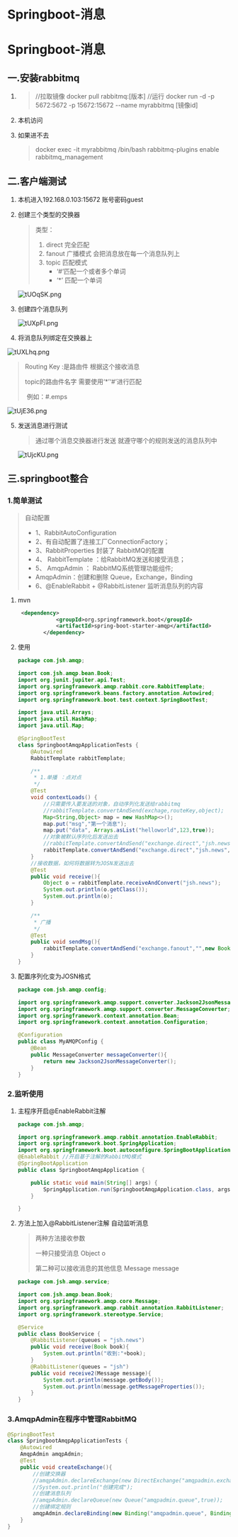 # Springboot-消息


# Springboot-消息

## 一.安装rabbitmq

1. > //拉取镜像
   > docker pull rabbitmq:[版本]
   > //运行
   > docker run -d -p 5672:5672 -p 15672:15672 --name myrabbitmq [镜像id]
   
2. 本机访问

3. 如果进不去

   > docker exec -it myrabbitmq /bin/bash
   > rabbitmq-plugins enable rabbitmq_management

## 二.客户端测试

1. 本机进入192.168.0.103:15672 账号密码guest

2. 创建三个类型的交换器

   > 类型：
   >
   > 1. direct  完全匹配
   > 2. fanout 广播模式 会把消息放在每一个消息队列上
   > 3. topic 匹配模式
   >    - ‘#’匹配一个或者多个单词
   >    - ‘*’ 匹配一个单词

   ![tUOqSK.png](https://s1.ax1x.com/2020/06/03/tUOqSK.png)

3. 创建四个消息队列

   ![tUXpFI.png](https://s1.ax1x.com/2020/06/03/tUXpFI.png)

4. 将消息队列绑定在交换器上

![tUXLhq.png](https://s1.ax1x.com/2020/06/03/tUXLhq.png)

> Routing Key :是路由件 根据这个接收消息
>
> topic的路由件名字 需要使用‘*’‘#’进行匹配
>
> ​	例如：#.emps

![tUjE36.png](https://s1.ax1x.com/2020/06/03/tUjE36.png)

5. 发送消息进行测试

   > 通过哪个消息交换器进行发送 就遵守哪个的规则发送的消息队列中

   ![tUjcKU.png](https://s1.ax1x.com/2020/06/03/tUjcKU.png)

## 三.springboot整合

### 1.简单测试

> 自动配置
>  *  1、RabbitAutoConfiguration
>  *  2、有自动配置了连接工厂ConnectionFactory；
>  *  3、RabbitProperties 封装了 RabbitMQ的配置
>  *  4、 RabbitTemplate ：给RabbitMQ发送和接受消息；
>  *  5、 AmqpAdmin ： RabbitMQ系统管理功能组件;
>  *  	AmqpAdmin：创建和删除 Queue，Exchange，Binding
>  *  6、@EnableRabbit +  @RabbitListener 监听消息队列的内容

1. mvn

   ```xml
    <dependency>
               <groupId>org.springframework.boot</groupId>
               <artifactId>spring-boot-starter-amqp</artifactId>
           </dependency>
   ```

2. 使用

   ```java
   package com.jsh.amqp;
   
   import com.jsh.amqp.bean.Book;
   import org.junit.jupiter.api.Test;
   import org.springframework.amqp.rabbit.core.RabbitTemplate;
   import org.springframework.beans.factory.annotation.Autowired;
   import org.springframework.boot.test.context.SpringBootTest;
   
   import java.util.Arrays;
   import java.util.HashMap;
   import java.util.Map;
   
   @SpringBootTest
   class SpringbootAmqpApplicationTests {
       @Autowired
       RabbitTemplate rabbitTemplate;
   
       /**
        * 1.单播 ：点对点
        */
       @Test
       void contextLoads() {
           //只需要传入要发送的对象，自动序列化发送给rabbitmq
           //rabbitTemplate.convertAndSend(exchage,routeKey,object);
           Map<String,Object> map = new HashMap<>();
           map.put("msg","第一个消息");
           map.put("data", Arrays.asList("helloworld",123,true));
           //对象被默认序列化后发送出去
           //rabbitTemplate.convertAndSend("exchange.direct","jsh.news",map);
           rabbitTemplate.convertAndSend("exchange.direct","jsh.news",new Book("西游记","吴承恩"));
       }
       //接收数据，如何将数据转为JOSN发送出去
       @Test
       public void receive(){
           Object o = rabbitTemplate.receiveAndConvert("jsh.news");
           System.out.println(o.getClass());
           System.out.println(o);
       }
   
       /**
        * 广播
        */
       @Test
       public void sendMsg(){
           rabbitTemplate.convertAndSend("exchange.fanout","",new Book("西游记","吴承恩"));
       }
   }
   
   ```

3. 配置序列化变为JOSN格式

   ```java
   package com.jsh.amqp.config;
   
   import org.springframework.amqp.support.converter.Jackson2JsonMessageConverter;
   import org.springframework.amqp.support.converter.MessageConverter;
   import org.springframework.context.annotation.Bean;
   import org.springframework.context.annotation.Configuration;
   
   @Configuration
   public class MyAMQPConfig {
       @Bean
       public MessageConverter messageConverter(){
           return new Jackson2JsonMessageConverter();
       }
   }
   
   ```

### 2.监听使用

1. 主程序开启@EnableRabbit注解

   ```java
   package com.jsh.amqp;
   
   import org.springframework.amqp.rabbit.annotation.EnableRabbit;
   import org.springframework.boot.SpringApplication;
   import org.springframework.boot.autoconfigure.SpringBootApplication;
   @EnableRabbit //开启基于注解的RabbitMQ模式
   @SpringBootApplication
   public class SpringbootAmqpApplication {
   
       public static void main(String[] args) {
           SpringApplication.run(SpringbootAmqpApplication.class, args);
       }
   
   }
   
   ```

2. 方法上加入@RabbitListener注解 自动监听消息

   > 两种方法接收参数 
   >
   > 一种只接受消息  Object o
   >
   > 第二种可以接收消息的其他信息 Message message

   ```java
   package com.jsh.amqp.service;
   
   import com.jsh.amqp.bean.Book;
   import org.springframework.amqp.core.Message;
   import org.springframework.amqp.rabbit.annotation.RabbitListener;
   import org.springframework.stereotype.Service;
   
   @Service
   public class BookService {
       @RabbitListener(queues = "jsh.news")
       public void receive(Book book){
           System.out.println("收到:"+book);
       }
       @RabbitListener(queues = "jsh")
       public void receive2(Message message){
           System.out.println(message.getBody());
           System.out.println(message.getMessageProperties());
       }
   }
   
   ```

### 3.AmqpAdmin在程序中管理RabbitMQ

```java
@SpringBootTest
class SpringbootAmqpApplicationTests {
    @Autowired
    AmqpAdmin amqpAdmin;
    @Test
    public void createExchange(){
        //创建交换器
        //amqpAdmin.declareExchange(new DirectExchange("amqpadmin.exchange"));
        //System.out.println("创建完成");
        //创建消息队列
        //amqpAdmin.declareQueue(new Queue("amqpadmin.queue",true));
        //创建绑定规则
        amqpAdmin.declareBinding(new Binding("amqpadmin.queue", Binding.DestinationType.QUEUE,"amqpadmin.exchange","amqp.haha",null));
    }
}

```


